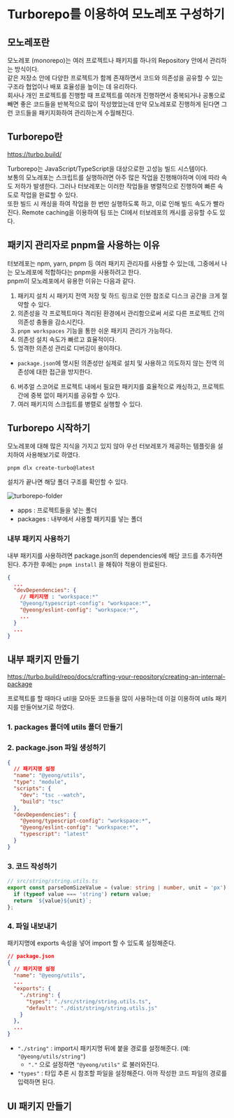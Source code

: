 # Turborepo를 이용하여 모노레포 구성하기

## 모노레포란

모노레포 (monorepo)는 여러 프로젝트나 패키지를 하나의 Repository 안에서 관리하는 방식이다.  
같은 저장소 안에 다양한 프로젝트가 함께 존재하면서 코드와 의존성을 공유할 수 있는 구조라 협업이나 배포 효율성을 높이는 데 유리하다.  
회사나 개인 프로젝트를 진행할 때 프로젝트를 여러개 진행하면서 중복되거나 공통으로 빼면 좋은 코드들을 반복적으로 많이 작성했었는데 만약 모노레포로 진행하게 된다면 그런 코드들을 패키지화하여 관리하는게 수월해진다.

## Turborepo란

https://turbo.build/

Turborepo는 JavaScript/TypeScript을 대상으로한 고성능 빌드 시스템이다.  
보통의 모노레포는 스크립트를 실행하려면 아주 많은 작업을 진행해야하며 이에 따라 속도 저하가 발생한다. 그러나 터보레포는 이러한 작업들을 병렬적으로 진행하여 빠른 속도로 작업을 완료할 수 있다.  
또한 빌드 시 캐싱을 하여 작업을 한 번만 실행하도록 하고, 이로 인해 빌드 속도가 빨라진다. Remote caching을 이용하여 팀 또는 CI에서 터보레포의 캐시를 공유할 수도 있다.

## 패키지 관리자로 pnpm을 사용하는 이유

터보레포는 npm, yarn, pnpm 등 여러 패키지 관리자를 사용할 수 있는데, 그중에서 나는 모노레포에 적합하다는 pnpm을 사용하려고 한다.  
pnpm이 모노레포에서 유용한 이유는 다음과 같다.

1. 패키지 설치 시 패키지 전역 저장 및 하드 링크로 인한 참조로 디스크 공간을 크게 절약할 수 있다.
2. 의존성을 각 프로젝트마다 격리된 환경에서 관리함으로써 서로 다른 프로젝트 간의 의존성 충돌을 감소시킨다.
3. `pnpm workspaces` 기능을 통한 쉬운 패키지 관리가 가능하다.
4. 의존성 설치 속도가 빠르고 효율적이다.
5. 엄격한 의존성 관리로 디버깅이 용이하다.

- `package.json`에 명시된 의존성만 실제로 설치 및 사용하고 의도하지 않는 전역 의존성에 대한 접근을 방지한다.

6. 버추얼 스코어로 프로젝트 내에서 필요한 패키지를 효율적으로 캐싱하고, 프로젝트 간에 중복 없이 패키지를 공유할 수 있다.
7. 여러 패키지의 스크립트를 병렬로 실행할 수 있다.

## Turborepo 시작하기

모노레포에 대해 많은 지식을 가지고 있지 않아 우선 터보레포가 제공하는 템플릿을 설치하여 사용해보기로 하였다.

```
pnpm dlx create-turbo@latest
```

설치가 끝나면 해당 폴더 구조를 확인할 수 있다.

![turborepo-folder](photo/9/turborepo-folder.png)

- apps : 프로젝트들을 넣는 폴더
- packages : 내부에서 사용할 패키지를 넣는 폴더

### 내부 패키지 사용하기

내부 패키지를 사용하려면 package.json의 dependencies에 해당 코드를 추가하면 된다.
추가한 후에는 `pnpm install` 을 해줘야 적용이 완료된다.

```json
{
  ...
  "devDependencies": {
    // 패키지명 : "workspace:*"
    "@yeong/typescript-config": "workspace:*",
    "@yeong/eslint-config": "workspace:*",
    ...
  }
  ...
}
```

## 내부 패키지 만들기

https://turbo.build/repo/docs/crafting-your-repository/creating-an-internal-package

프로젝트를 할 때마다 util을 모아둔 코드들을 많이 사용하는데 이걸 이용하여 utils 패키지를 만들어보기로 하였다.

### 1. packages 폴더에 utils 폴더 만들기

### 2. package.json 파일 생성하기

```json
{
  // 패키지명 설정
  "name": "@yeong/utils",
  "type": "module",
  "scripts": {
    "dev": "tsc --watch",
    "build": "tsc"
  },
  "devDependencies": {
    "@yeong/typescript-config": "workspace:*",
    "@yeong/eslint-config": "workspace:*",
    "typescript": "latest"
  }
}
```

### 3. 코드 작성하기

```ts
// src/string/string.utils.ts
export const parseDomSizeValue = (value: string | number, unit = 'px') => {
  if (typeof value === 'string') return value;
  return `${value}${unit}`;
};
```

### 4. 파일 내보내기

패키지명에 exports 속성을 넣어 import 할 수 있도록 설정해준다.

```json
// package.json
{
  // 패키지명 설정
  "name": "@yeong/utils",
  ...
  "exports": {
    "./string": {
      "types": "./src/string/string.utils.ts",
      "default": "./dist/string/string.utils.js"
    }
  },
  ...
}
```

- `"./string"` : import시 패키지명 뒤에 붙을 경로를 설정해준다. (예: `"@yeong/utils/string"`)
  - `"."` 으로 설정하면 `"@yeong/utils"` 로 불러와진다.
- `"types"` : 타입 추론 시 참조할 파일을 설정해준다. 아까 작성한 코드 파일의 경로를 입력하면 된다.

## UI 패키지 만들기
